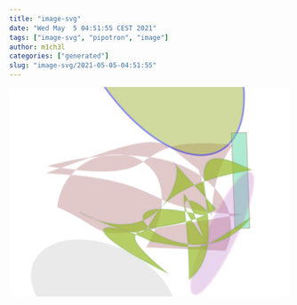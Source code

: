 ```yaml
---
title: "image-svg"
date: "Wed May  5 04:51:55 CEST 2021"
tags: ["image-svg", "pipotron", "image"]
author: m1ch3l
categories: ["generated"]
slug: "image-svg/2021-05-05-04:51:55"
---
```


![](image.svg)

